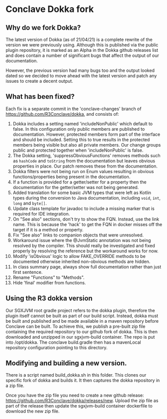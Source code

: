 # Conclave Dokka fork

## Why do we fork Dokka?
The latest version of Dokka (as of 21/04/21) is a complete rewrite of the version we were previously using. Although
this is published via the public plugin repository, it is marked as an Alpha in the Dokka github releases list and does
contain a number of significant bugs that affect the output of our documentation.

However, the previous version had many bugs too and the output looked dated so we decided to move ahead with the latest
version and patch any issues to create a decent output.

## What has been fixed?
Each fix is a separate commit in the 'conclave-changes' branch of https://github.com/R3Conclave/dokka, and consists of:

1. Dokka includes a setting named 'includeNonPublic' which default to false. In this configuration only public members 
   are published to documentation. However, protected members form part of the interface and should be included. Setting
   this to true results in the protected members being visible but also all private members. Our change groups public and
   protected together when 'includeNonPublic' is false.
2. The Dokka setting, 'suppressObviousFunctions' removes methods such as `hashCode` and `toString` from the documentation
   but leaves obvious properties in place. Our patch removes these from the documentation.
3. Dokka filters were not being run on Enum values resulting in obvious functions/properties being present in the 
   documentation.
4. If a function is provided for a getter/setter for a property then the documentation for the getter/setter was not being
   generated.
5. Added translation for some basic JVM types that were left as Kotlin types during the conversion to Java documentation, 
   including `void`, `int`, `long` and `byte[]`.
6. Update class template for javadoc to include a missing marker that is required for IDE integration.
7. On "See also" sections, don't try to show the FQN. Instead, use the link name. This is because the 'hack' to get the
   FQN in docker misses off the target if it is a method or property.
8. Fix "See also" links to companion objects that were unresolved.
9. Workaround issue where the @JvmStatic annotation was not being resolved by the compiler. This should really be investigated
   and fixed properly by resolving the reference but the workaround works for now.
10. Modify 'isObvious' logic to allow FAKE_OVERRIDE methods to be documented otherwise inherited non-obvious methods are hidden.
11. In class summary page, always show full documentation rather than just first sentence.
12. Rename "Functions" to "Methods".
13. Hide 'final' modifier from functions.


## Using the R3 dokka version
Our SGXJVM root gradle project refers to the dokka plugin, therefore the plugin itself cannot be built as part of our build 
script. Instead, dokka must be built and published and be made available in a maven repository before Conclave can be built. 
To achieve this, we publish a pre-built zip file containing the required repository to our github fork of dokka. This is 
then downloaded and unzipped in our sgxjvm-build container. The repo is put into /opt/dokka. The conclave build.gradle 
then has a mavenLocal repository configuration pointing to this directory.

## Modifying and building a new version.
There is a script named build_dokka.sh in this folder. This clones our specific fork of dokka and builds it. It then captures the
dokka repository in a zip file.

Once you have the zip file you need to create a new github release: https://github.com/R3Conclave/dokka/releases/new.
Upload the zip file as part of the release then update the sgxjvm-build container dockerfile to download the new zip
file.
